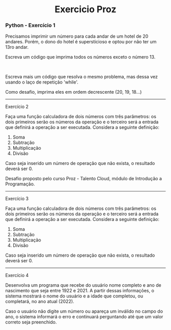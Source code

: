 <h1 align="center">Exercicio Proz </h1> 

### Python - Exercício 1


Precisamos imprimir um número para cada andar de um hotel de 20 andares. Porém, o dono do hotel é supersticioso e optou por não ter um 13ro andar.



Escreva um código que imprima todos os números exceto o número 13.

​​​​​​​

Escreva mais um código que resolva o mesmo problema, mas dessa vez usando o laço de repetição 'while'.



Como desafio, imprima eles em ordem decrescente (20, 19, 18...)

-----------------------------------------------------------------------------------------------------------------------------------------------------

Exercício 2


Faça uma função calculadora de dois números com três parâmetros: os dois primeiros serão os números da operação e o terceiro será a entrada que definirá a operação a ser executada. Considera a seguinte definição:

1. Soma    
2. Subtração    
3. Multiplicação     
4. Divisão

Caso seja inserido um número de operação que não exista, o resultado deverá ser 0.

Desafio proposto pelo curso Proz - Talento Cloud, módulo de Introdução a Programação.

-------------------------------------------------------------------------------------------------------------------------------------------------------

Exercício 3 

Faça uma função calculadora de dois números com três parâmetros: os dois primeiros serão os números da operação e o terceiro será a entrada que definirá a operação a ser executada. Considera a seguinte definição:
1. Soma
2. Subtração
3. Multiplicação
4. Divisão

Caso seja inserido um número de operação que não exista, o resultado deverá ser 0.


----------------------------------------------------------------------------------------------------------------------------------------------------------

Exercício 4 

Desenvolva um programa que recebe do usuário nome completo e ano de nascimento que seja entre 1922 e 2021.
A partir dessas informações, o sistema mostrará o nome do usuário e a idade que completou, ou completará, no ano atual (2022).

Caso o usuário não digite um número ou apareça um inválido no campo do ano, o sistema informará o erro e continuará perguntando até que um valor correto seja preenchido.
